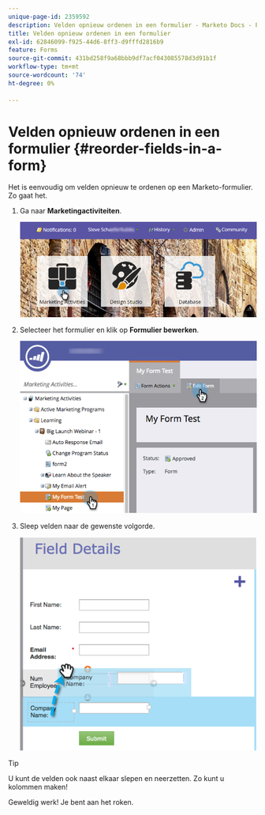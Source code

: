```yaml
---
unique-page-id: 2359592
description: Velden opnieuw ordenen in een formulier - Marketo Docs - Productdocumentatie
title: Velden opnieuw ordenen in een formulier
exl-id: 62846099-f925-44d6-8ff3-d9fffd2816b9
feature: Forms
source-git-commit: 431bd258f9a68bbb9df7acf043085578d3d91b1f
workflow-type: tm+mt
source-wordcount: '74'
ht-degree: 0%

---
```


# Velden opnieuw ordenen in een formulier {#reorder-fields-in-a-form}

Het is eenvoudig om velden opnieuw te ordenen op een Marketo-formulier. Zo gaat het.

1. Ga naar **Marketingactiviteiten**.

   ![](assets/login-marketing-activities.png)

1. Selecteer het formulier en klik op **Formulier bewerken**.

   ![](assets/editform.png)

1. Sleep velden naar de gewenste volgorde.

   ![](assets/image2014-9-15-14-3a45-3a46.png)

>[!TIP]
>
>U kunt de velden ook naast elkaar slepen en neerzetten. Zo kunt u kolommen maken!

Geweldig werk! Je bent aan het roken.
